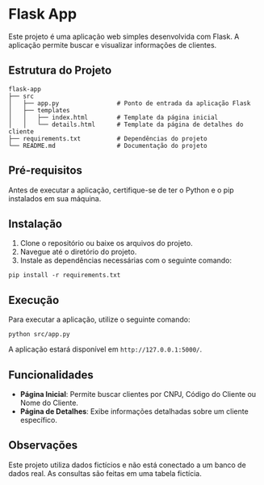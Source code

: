 # Flask App

Este projeto é uma aplicação web simples desenvolvida com Flask. A aplicação permite buscar e visualizar informações de clientes.

## Estrutura do Projeto

```
flask-app
├── src
│   ├── app.py                # Ponto de entrada da aplicação Flask
│   ├── templates
│   │   ├── index.html        # Template da página inicial
│   │   └── details.html      # Template da página de detalhes do cliente
├── requirements.txt          # Dependências do projeto
└── README.md                 # Documentação do projeto
```

## Pré-requisitos

Antes de executar a aplicação, certifique-se de ter o Python e o pip instalados em sua máquina.

## Instalação

1. Clone o repositório ou baixe os arquivos do projeto.
2. Navegue até o diretório do projeto.
3. Instale as dependências necessárias com o seguinte comando:

```
pip install -r requirements.txt
```

## Execução

Para executar a aplicação, utilize o seguinte comando:

```
python src/app.py
```

A aplicação estará disponível em `http://127.0.0.1:5000/`.

## Funcionalidades

- **Página Inicial**: Permite buscar clientes por CNPJ, Código do Cliente ou Nome do Cliente.
- **Página de Detalhes**: Exibe informações detalhadas sobre um cliente específico.

## Observações

Este projeto utiliza dados fictícios e não está conectado a um banco de dados real. As consultas são feitas em uma tabela fictícia.